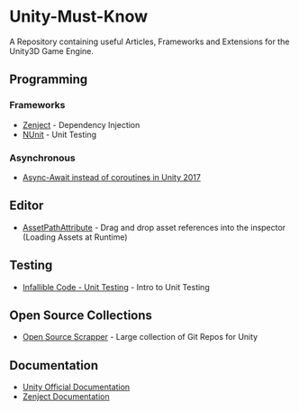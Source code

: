 # Unity-Must-Know
A Repository containing useful Articles, Frameworks and Extensions for the Unity3D Game Engine.

## Programming

### Frameworks

* [Zenject](https://github.com/modesttree/Zenject) - Dependency Injection
* [NUnit](http://nunit.org/) - Unit Testing

### Asynchronous

* [Async-Await instead of coroutines in Unity 2017](www.stevevermeulen.com/index.php/2017/09/23/using-async-await-in-unity3d-2017/)

## Editor
* [AssetPathAttribute](https://github.com/ByronMayne/AssetPathAttribute) - Drag and drop asset references into the inspector (Loading Assets at Runtime)

## Testing

* [Infallible Code - Unit Testing](https://www.youtube.com/watch?v=TyxDg70hc3g) - Intro to Unit Testing

## Open Source Collections

* [Open Source Scrapper](http://unitylist.com/browse/) - Large collection of Git Repos for Unity

## Documentation

* [Unity Official Documentation](https://docs.unity3d.com/Manual/index.html)
* [Zenject Documentation](https://github.com/modesttree/Zenject)







